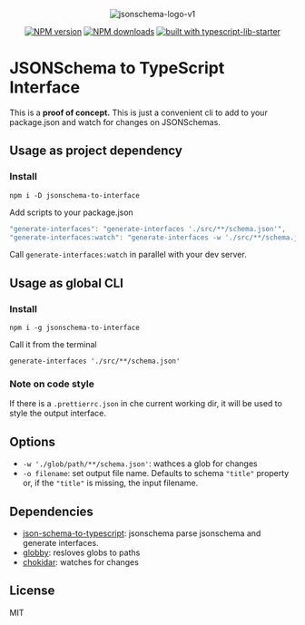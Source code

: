 <div align="center">
  
![jsonschema-logo-v1](https://user-images.githubusercontent.com/6388707/58492913-2b0c6c00-8172-11e9-83e7-04579b9e9252.png)

</div>

<div align="center">

[![NPM version](https://img.shields.io/npm/v/jsonschema-to-interface.svg?style=flat)](https://www.npmjs.com/package/jsonschema-to-interface)
[![NPM downloads](https://img.shields.io/npm/dm/jsonschema-to-interface.svg?style=flat)](https://www.npmjs.com/package/jsonschema-to-interface)
[![built with typescript-lib-starter](https://img.shields.io/badge/built%20with-typescript--lib--starter%20-blue.svg)](https://github.com/fox1t/typescript-lib-starter)

</div>

# JSONSchema to TypeScript Interface

This is a **proof of concept.** This is just a convenient cli to add to your package.json and watch for changes on JSONSchemas.

## Usage as project dependency

### Install

`npm i -D jsonschema-to-interface`

Add scripts to your package.json

```javascript
"generate-interfaces": "generate-interfaces './src/**/schema.json'",
"generate-interfaces:watch": "generate-interfaces -w './src/**/schema.json'"
```

Call `generate-interfaces:watch` in parallel with your dev server.

## Usage as global CLI

### Install

`npm i -g jsonschema-to-interface`

Call it from the terminal

`generate-interfaces './src/**/schema.json'`

### Note on code style

If there is a `.prettierrc.json` in che current working dir, it will be used to style the output interface.

## Options

- `-w './glob/path/**/schema.json'`: wathces a glob for changes
- `-o filename`: set output file name. Defaults to schema `"title"` property or, if the `"title"` is missing, the input filename.

## Dependencies

- [json-schema-to-typescript](https://github.com/bcherny/json-schema-to-typescript): jsonschema parse jsonschema and generate interfaces.
- [globby](https://github.com/sindresorhus/globby): resloves globs to paths
- [chokidar](https://github.com/paulmillr/chokidar): watches for changes

## License

MIT
